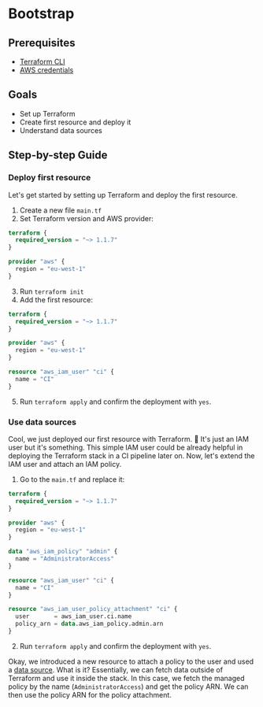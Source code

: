 # Bootstrap

## Prerequisites

- [Terraform CLI](https://learn.hashicorp.com/tutorials/terraform/install-cli)
- [AWS credentials](https://docs.aws.amazon.com/cli/latest/userguide/cli-chap-configure.html)

## Goals
- Set up Terraform
- Create first resource and deploy it
- Understand data sources
  
## Step-by-step Guide

### Deploy first resource

Let's get started by setting up Terraform and deploy the first resource.

1. Create a new file `main.tf`
2. Set Terraform version and AWS provider: 
  ```tf
  terraform {
    required_version = "~> 1.1.7"
  }

  provider "aws" {
    region = "eu-west-1"
  }
  ```
3. Run `terraform init`
4. Add the first resource:
  ```tf
  terraform {
    required_version = "~> 1.1.7"
  }

  provider "aws" {
    region = "eu-west-1"
  }

  resource "aws_iam_user" "ci" {
    name = "CI"
  }
  ```
5. Run `terraform apply` and confirm the deployment with `yes`.

### Use data sources

Cool, we just deployed our first resource with Terraform. 🎉 It's just an IAM user but it's something. This simple IAM user could be already helpful in deploying the Terraform stack in a CI pipeline later on. Now, let's extend the IAM user and attach an IAM policy. 

1. Go to the `main.tf` and replace it:
  ```tf
  terraform {
    required_version = "~> 1.1.7"
  }

  provider "aws" {
    region = "eu-west-1"
  }

  data "aws_iam_policy" "admin" {
    name = "AdministratorAccess"
  }

  resource "aws_iam_user" "ci" {
    name = "CI"
  }

  resource "aws_iam_user_policy_attachment" "ci" {
    user       = aws_iam_user.ci.name
    policy_arn = data.aws_iam_policy.admin.arn
  }
  ```
2. Run `terraform apply` and confirm the deployment with `yes`.

Okay, we introduced a new resource to attach a policy to the user and used a [data source](https://www.terraform.io/language/data-sources). What is it? Essentially, we can fetch data outside of Terraform and use it inside the stack. In this case, we fetch the managed policy by the name (`AdministratorAccess`) and get the policy ARN. We can then use the policy ARN for the policy attachment.

